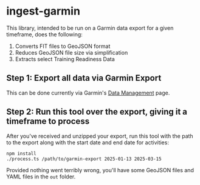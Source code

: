 # ingest-garmin

This library, intended to be run on a Garmin data export for a given timeframe, does the following:
1. Converts FIT files to GeoJSON format
2. Reduces GeoJSON file size via simplification
3. Extracts select Training Readiness Data

## Step 1: Export all data via Garmin Export
This can be done currently via Garmin's [Data Management](https://www.garmin.com/en-US/account/datamanagement/) page.
## Step 2: Run this tool over the export, giving it a timeframe to process
After you've received and unzipped your export, run this tool with the path to the export along with the start date and end date for activities:
```
npm install
./process.ts /path/to/garmin-export 2025-01-13 2025-03-15
```

Provided nothing went terribly wrong, you'll have some GeoJSON files and YAML files in the `out` folder.
